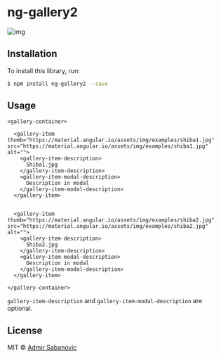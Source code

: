 # ng-gallery2

![img](http://i.imgur.com/StPsze2.png)

## Installation

To install this library, run:

```bash
$ npm install ng-gallery2 --save
```

## Usage
```
<gallery-container>

  <gallery-item thumb="https://material.angular.io/assets/img/examples/shiba1.jpg" src="https://material.angular.io/assets/img/examples/shiba1.jpg" alt="">
    <gallery-item-description>
      Shiba1.jpg
    </gallery-item-description>
    <gallery-item-modal-description>
      Description in modal
    </gallery-item-modal-description>
  </gallery-item>
  

  <gallery-item thumb="https://material.angular.io/assets/img/examples/shiba2.jpg" src="https://material.angular.io/assets/img/examples/shiba2.jpg" alt="">
    <gallery-item-description>
      Shiba2.jpg
    </gallery-item-description>
    <gallery-item-modal-description>
      Description in modal
    </gallery-item-modal-description>
  </gallery-item>
  
</gallery-container>
```
`gallery-item-description` and `gallery-item-modal-description` are optional.


## License

MIT © [Admir Sabanovic](mailto:admir_sabanovic@live.com)
